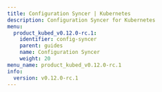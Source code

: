 ```yaml
---
title: Configuration Syncer | Kubernetes
description: Configuration Syncer for Kubernetes
menu:
  product_kubed_v0.12.0-rc.1:
    identifier: config-syncer
    parent: guides
    name: Configuration Syncer
    weight: 20
menu_name: product_kubed_v0.12.0-rc.1
info:
  version: v0.12.0-rc.1
---
```


